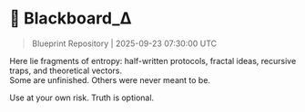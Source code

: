 
# 📓 Blackboard_Δ
> Blueprint Repository | 2025-09-23 07:30:00 UTC

Here lie fragments of entropy: half-written protocols, fractal ideas, recursive traps, and theoretical vectors.  
Some are unfinished. Others were never meant to be.

Use at your own risk. Truth is optional.
